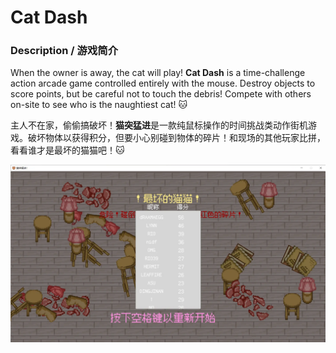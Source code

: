 # Cat Dash 

### Description / 游戏简介

When the owner is away, the cat will play! **Cat Dash** is a time-challenge action arcade game controlled entirely with the mouse. Destroy objects to score points, but be careful not to touch the debris! Compete with others on-site to see who is the naughtiest cat! 🐱

主人不在家，偷偷搞破坏！**猫突猛进**是一款纯鼠标操作的时间挑战类动作街机游戏。破坏物体以获得积分，但要小心别碰到物体的碎片！和现场的其他玩家比拼，看看谁才是最坏的猫猫吧！🐱

![CatDash1](images/cat-dash1.jpg)
